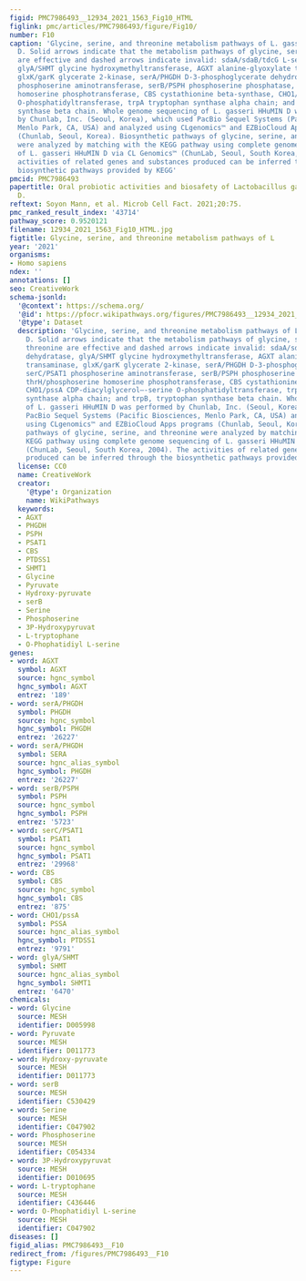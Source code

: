 ```yaml
---
figid: PMC7986493__12934_2021_1563_Fig10_HTML
figlink: pmc/articles/PMC7986493/figure/Fig10/
number: F10
caption: 'Glycine, serine, and threonine metabolism pathways of L. gasseri HHuMIN
  D. Solid arrows indicate that the metabolism pathways of glycine, serine, and threonine
  are effective and dashed arrows indicate invalid: sdaA/sdaB/tdcG L-serine dehydratase,
  glyA/SHMT glycine hydroxymethyltransferase, AGXT alanine-glyoxylate transaminase,
  glxK/garK glycerate 2-kinase, serA/PHGDH D-3-phosphoglycerate dehydrogenase, serC/PSAT1
  phosphoserine aminotransferase, serB/PSPH phosphoserine phosphatase, thrH/phosphoserine
  homoserine phosphotransferase, CBS cystathionine beta-synthase, CHO1/pssA CDP-diacylglycerol–-serine
  O-phosphatidyltransferase, trpA tryptophan synthase alpha chain; and trpB, tryptophan
  synthase beta chain. Whole genome sequencing of L. gasseri HHuMIN D was performed
  by Chunlab, Inc. (Seoul, Korea), which used PacBio Sequel Systems (Pacific Biosciences,
  Menlo Park, CA, USA) and analyzed using CLgenomics™ and EZBioCloud Apps programs
  (Chunlab, Seoul, Korea). Biosynthetic pathways of glycine, serine, and threonine
  were analyzed by matching with the KEGG pathway using complete genome sequencing
  of L. gasseri HHuMIN D via CL Genomics™ (ChunLab, Seoul, South Korea, 2004). The
  activities of related genes and substances produced can be inferred through the
  biosynthetic pathways provided by KEGG'
pmcid: PMC7986493
papertitle: Oral probiotic activities and biosafety of Lactobacillus gasseri HHuMIN
  D.
reftext: Soyon Mann, et al. Microb Cell Fact. 2021;20:75.
pmc_ranked_result_index: '43714'
pathway_score: 0.9520121
filename: 12934_2021_1563_Fig10_HTML.jpg
figtitle: Glycine, serine, and threonine metabolism pathways of L
year: '2021'
organisms:
- Homo sapiens
ndex: ''
annotations: []
seo: CreativeWork
schema-jsonld:
  '@context': https://schema.org/
  '@id': https://pfocr.wikipathways.org/figures/PMC7986493__12934_2021_1563_Fig10_HTML.html
  '@type': Dataset
  description: 'Glycine, serine, and threonine metabolism pathways of L. gasseri HHuMIN
    D. Solid arrows indicate that the metabolism pathways of glycine, serine, and
    threonine are effective and dashed arrows indicate invalid: sdaA/sdaB/tdcG L-serine
    dehydratase, glyA/SHMT glycine hydroxymethyltransferase, AGXT alanine-glyoxylate
    transaminase, glxK/garK glycerate 2-kinase, serA/PHGDH D-3-phosphoglycerate dehydrogenase,
    serC/PSAT1 phosphoserine aminotransferase, serB/PSPH phosphoserine phosphatase,
    thrH/phosphoserine homoserine phosphotransferase, CBS cystathionine beta-synthase,
    CHO1/pssA CDP-diacylglycerol–-serine O-phosphatidyltransferase, trpA tryptophan
    synthase alpha chain; and trpB, tryptophan synthase beta chain. Whole genome sequencing
    of L. gasseri HHuMIN D was performed by Chunlab, Inc. (Seoul, Korea), which used
    PacBio Sequel Systems (Pacific Biosciences, Menlo Park, CA, USA) and analyzed
    using CLgenomics™ and EZBioCloud Apps programs (Chunlab, Seoul, Korea). Biosynthetic
    pathways of glycine, serine, and threonine were analyzed by matching with the
    KEGG pathway using complete genome sequencing of L. gasseri HHuMIN D via CL Genomics™
    (ChunLab, Seoul, South Korea, 2004). The activities of related genes and substances
    produced can be inferred through the biosynthetic pathways provided by KEGG'
  license: CC0
  name: CreativeWork
  creator:
    '@type': Organization
    name: WikiPathways
  keywords:
  - AGXT
  - PHGDH
  - PSPH
  - PSAT1
  - CBS
  - PTDSS1
  - SHMT1
  - Glycine
  - Pyruvate
  - Hydroxy-pyruvate
  - serB
  - Serine
  - Phosphoserine
  - 3P-Hydroxypyruvat
  - L-tryptophane
  - O-Phophatidiyl L-serine
genes:
- word: AGXT
  symbol: AGXT
  source: hgnc_symbol
  hgnc_symbol: AGXT
  entrez: '189'
- word: serA/PHGDH
  symbol: PHGDH
  source: hgnc_symbol
  hgnc_symbol: PHGDH
  entrez: '26227'
- word: serA/PHGDH
  symbol: SERA
  source: hgnc_alias_symbol
  hgnc_symbol: PHGDH
  entrez: '26227'
- word: serB/PSPH
  symbol: PSPH
  source: hgnc_symbol
  hgnc_symbol: PSPH
  entrez: '5723'
- word: serC/PSAT1
  symbol: PSAT1
  source: hgnc_symbol
  hgnc_symbol: PSAT1
  entrez: '29968'
- word: CBS
  symbol: CBS
  source: hgnc_symbol
  hgnc_symbol: CBS
  entrez: '875'
- word: CHO1/pssA
  symbol: PSSA
  source: hgnc_alias_symbol
  hgnc_symbol: PTDSS1
  entrez: '9791'
- word: glyA/SHMT
  symbol: SHMT
  source: hgnc_alias_symbol
  hgnc_symbol: SHMT1
  entrez: '6470'
chemicals:
- word: Glycine
  source: MESH
  identifier: D005998
- word: Pyruvate
  source: MESH
  identifier: D011773
- word: Hydroxy-pyruvate
  source: MESH
  identifier: D011773
- word: serB
  source: MESH
  identifier: C530429
- word: Serine
  source: MESH
  identifier: C047902
- word: Phosphoserine
  source: MESH
  identifier: C054334
- word: 3P-Hydroxypyruvat
  source: MESH
  identifier: D010695
- word: L-tryptophane
  source: MESH
  identifier: C436446
- word: O-Phophatidiyl L-serine
  source: MESH
  identifier: C047902
diseases: []
figid_alias: PMC7986493__F10
redirect_from: /figures/PMC7986493__F10
figtype: Figure
---
```

